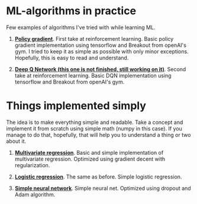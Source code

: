 # ML-algorithms in practice

Few examples of algorithms I've tried with while learning ML.

1. [**Policy gradient**](/Policy_gradient_breakout.py). First take at reinforcement learning. Basic policy gradient implementation using tensorflow and Breakout from openAI's gym. I tried to keep it as simple as possible with only minor exceptions. Hopefully, this is easy to read and understand.

2. [**Deep Q Network (this one is not finished, still working on it)**](/DQN_Breakout.py). Second take at reinforcement learning. Basic DQN implementation using tensorflow and Breakout from openAI's gym.


# Things implemented simply

The idea is to make everything simple and readable. Take a concept and implement it from scratch using simple math (numpy in this case). If you manage to do that, hopefully, that will help you to understand a thing or two about it.

1. [**Multivariate regression**](/Multivariate_regression.py). Basic and simple implementation of multivariate regression. Optimized using gradient decent with regularization.

2. [**Logistic regression**](/Logistic_regression.py). The same as before. Simple logistic regression. 

3. [**Simple neural network**](/Neural_network_v2.py). Simple neural net. Optimized using dropout and Adam algorithm.
